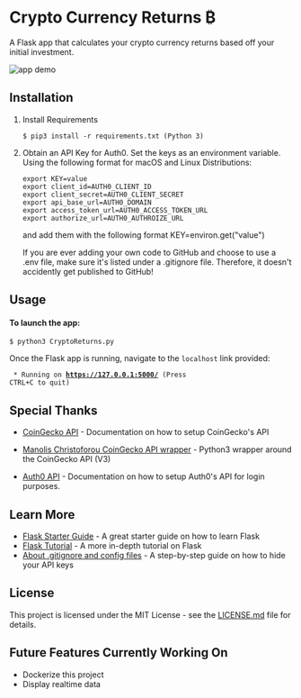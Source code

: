 # Crypto Currency Returns ₿

A Flask app that calculates your crypto currency returns based off your initial investment.

![app demo](https://github.com/wjone005/Crypto_Returns/blob/main/CryptoReturns/static/images/website.gif)

## Installation
1. Install Requirements 

    ```$ pip3 install -r requirements.txt (Python 3)```

2. Obtain an API Key for Auth0. Set the keys as an environment variable. Using the following format for macOS and Linux Distributions:

   ```
   export KEY=value
   export client_id=AUTH0_CLIENT_ID
   export client_secret=AUTH0_CLIENT_SECRET
   export api_base_url=AUTH0_DOMAIN
   export access_token_url=AUTH0_ACCESS_TOKEN_URL
   export authorize_url=AUTH0_AUTHROIZE_URL

   ```
   and add them with the following format KEY=environ.get("value")

   If you are ever adding your own code to GitHub and choose to use a .env file, make sure it's listed under a .gitignore file. Therefore, it doesn't accidently get published to GitHub!

## Usage
#### To launch the app:
    $ python3 CryptoReturns.py

Once the Flask app is running, navigate to the `localhost` link provided:

<code> * Running on <b>https://127.0.0.1:5000/</b> (Press CTRL+C to quit)</code>


## Special Thanks

* [CoinGecko API](https://www.coingecko.com/en/api) - Documentation on how to setup CoinGecko's API

* [Manolis Christoforou CoinGecko API wrapper](https://github.com/man-c/pycoingecko) - Python3 wrapper around the CoinGecko API (V3)

* [Auth0 API](https://auth0.com/docs/) - Documentation on how to setup Auth0's API for login purposes.

## Learn More

* [Flask Starter Guide](https://www.freecodecamp.org/news/how-to-build-a-web-application-using-flask-and-deploy-it-to-the-cloud-3551c985e492/) - A great starter guide on how to learn Flask
* [Flask Tutorial](https://blog.miguelgrinberg.com/post/the-flask-mega-tutorial-part-i-hello-world) - A more in-depth tutorial on Flask
* [About .gitignore and config files](https://medium.com/black-tech-diva/hide-your-api-keys-7635e181a06c) - A step-by-step guide on how to hide your API keys

## License

This project is licensed under the MIT License - see the [LICENSE.md](https://github.com/wjone005/Crypto_Returns/blob/main/LICENSE) file for details.

## Future Features Currently Working On
* Dockerize this project
* Display realtime data 
